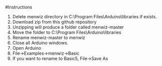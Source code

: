 #Instructions
1. Delete menwiz directory in C:\Program Files\Arduino\libraries if exists.
2. Download zip from this github repository
3. Unzipping will produce a folder called menwiz-master
4. Move the folder to C:\Program Files\Arduino\libraries
5. Rename menwiz-master to menwiz
6. Close all Arduino windows.
7. Open Arduino
8. File->Examples->menwiz->Basic
9. If you want to rename to Basic5, File->Save As